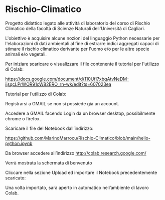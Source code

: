 # Rischio-Climatico

Progetto didattico legato alle attività di laboratorio del corso di Rischio Climatico della facoltà di Scienze Naturali 
dell'Università di Cagliari.

L'obiettivo è acquisire alcune nozioni del linguaggio Python necessarie per l'elaborazioni di dati ambientali al fine di estrarre 
indici aggregati capaci di stimare il rischio climatico derivante per l'uomo e/o per le altre specie animali e/o vegetali.

Per iniziare scaricare o visualizzare il file contenente il tutorial per l'utilizzo di Colab:

https://docs.google.com/document/d/110UfI7xbqAtvNeDM-ijsqcLPrWOR91cW82ERO_rn-wk/edit?ts=607023ea

Tutorial per l’utilizzo di Colab:

Registrarsi a GMAIL se non si possiede già un account.

Accedere a GMAIL facendo Login da un browser desktop, possibilmente chrome o firefox. 

Scaricare il file del Notebook dall’indirizzo:  

https://github.com/MarinoMarrocu/Rischio-Climatico/blob/main/hello-python.ipynb 

Da browser accedere all’indirizzo http://colab.research.google.com/

Verrà mostrata la schermata di benvenuto

Cliccare nella sezione Upload ed importare il Notebook precedentemente scaricato:

Una volta importato, sarà aperto in automatico nell’ambiente di lavoro Colab.
